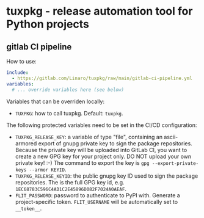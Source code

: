 # tuxpkg - release automation tool for Python projects

## gitlab CI pipeline

How to use:

```yaml
include:
  - https://gitlab.com/Linaro/tuxpkg/raw/main/gitlab-ci-pipeline.yml
variables:
  # ... override variables here (see below)
```

Variables that can be overriden locally:

- `TUXPKG`: how to call tuxpkg. Default: `tuxpkg`.

The following protected variables need to be set in the CI/CD configuration:

- `TUXPKG_RELEASE_KEY`: a variable of type "file", containing an ascii-armored
  export of gnupg private key to sign the package repositories.  Because the
  private key will be uploaded into GitLab CI, you want to create a new GPG key
  for your project only. DO NOT upload your own private key! :-)
  The command to export the key is `gpg --export-private-keys --armor KEYID`.
- `TUXPKG_RELEASE_KEYID`: the public gnupg key ID used to sign the package
  repositories. The is the full GPG key id, e.g.
  `1EC68783C596C4AD1C2E45896D082F7024A0AEAF`.
- `FLIT_PASSWORD`: password to authenticate to PyPI with. Generate a
  project-specific token. `FLIT_USERNAME` will be automatically set to
  `__token__`.
